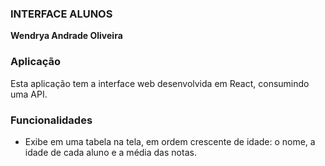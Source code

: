 ### INTERFACE ALUNOS

**Wendrya Andrade Oliveira**

### Aplicação

Esta aplicação tem a interface web desenvolvida em React, consumindo uma API.

### Funcionalidades

- Exibe em uma tabela na tela, em ordem crescente de idade: o nome, a idade de cada aluno e a média das notas.
